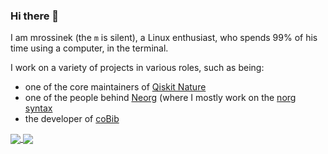 ### Hi there 👋

I am mrossinek (the `m` is silent), a Linux enthusiast, who spends 99% of his
time using a computer, in the terminal.

I work on a variety of projects in various roles, such as being:
- one of the core maintainers of [Qiskit Nature](https://github.com/Qiskit/qiskit-nature)
- one of the people behind [Neorg](https://github.com/nvim-neorg/neorg)
  (where I mostly work on the [norg syntax](https://github.com/nvim-neorg/tree-sitter-norg)
- the developer of [coBib](https://github.com/mrossinek/cobib)

<a href="https://github.com/mrossinek">
  <img align="center" src="https://github-readme-stats.vercel.app/api?username=mrossinek&show_icons=True&theme=dark&include_all_commits=True&count_private=True" />
</a>
<a href="https://github.com/mrossinek">
  <img align="center" src="https://github-readme-stats.vercel.app/api/top-langs/?username=mrossinek&theme=dark&langs_count=8&layout=compact" />
</a>


<!-- vim: set tw=100 :-->
